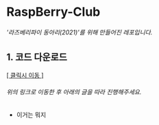 # RaspBerry-Club
###### '라즈베리파이 동아리(2021)'를 위해 만들어진 레포입니다.

## 1. 코드 다운로드
[[ 클릭시 이동 ]](https://github.com/8BookIt8/RaspBerry-Club)
###### 위의 링크로 이동한 후 아래의 글을 따라 진행해주세요.
- 이거는 뭐지

